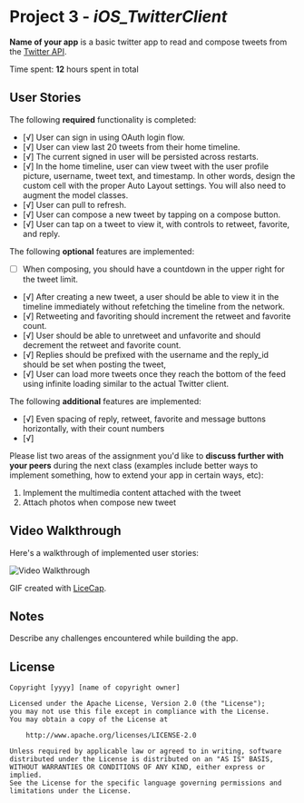 # Project 3 - *iOS_TwitterClient*

**Name of your app** is a basic twitter app to read and compose tweets from the [Twitter API](https://apps.twitter.com/).

Time spent: **12** hours spent in total

## User Stories

The following **required** functionality is completed:

- [√] User can sign in using OAuth login flow.
- [√] User can view last 20 tweets from their home timeline.
- [√] The current signed in user will be persisted across restarts.
- [√] In the home timeline, user can view tweet with the user profile picture, username, tweet text, and timestamp.  In other words, design the custom cell with the proper Auto Layout settings.  You will also need to augment the model classes.
- [√] User can pull to refresh.
- [√] User can compose a new tweet by tapping on a compose button.
- [√] User can tap on a tweet to view it, with controls to retweet, favorite, and reply.

The following **optional** features are implemented:

- [ ] When composing, you should have a countdown in the upper right for the tweet limit.
- [√] After creating a new tweet, a user should be able to view it in the timeline immediately without refetching the timeline from the network.
- [√] Retweeting and favoriting should increment the retweet and favorite count.
- [√] User should be able to unretweet and unfavorite and should decrement the retweet and favorite count.
- [√] Replies should be prefixed with the username and the reply_id should be set when posting the tweet,
- [√] User can load more tweets once they reach the bottom of the feed using infinite loading similar to the actual Twitter client.

The following **additional** features are implemented:

- [√] Even spacing of reply, retweet, favorite and message buttons horizontally, with their count numbers 
- [√] 

Please list two areas of the assignment you'd like to **discuss further with your peers** during the next class (examples include better ways to implement something, how to extend your app in certain ways, etc):

1. Implement the multimedia content attached with the tweet
2. Attach photos when compose new tweet

## Video Walkthrough

Here's a walkthrough of implemented user stories:

<img src='https://github.com/kaileding/iOS_TwitterClient/blob/master/demo1.gif' title='Video Walkthrough' width='' alt='Video Walkthrough' />

GIF created with [LiceCap](http://www.cockos.com/licecap/).

## Notes

Describe any challenges encountered while building the app.

## License

    Copyright [yyyy] [name of copyright owner]

    Licensed under the Apache License, Version 2.0 (the "License");
    you may not use this file except in compliance with the License.
    You may obtain a copy of the License at

        http://www.apache.org/licenses/LICENSE-2.0

    Unless required by applicable law or agreed to in writing, software
    distributed under the License is distributed on an "AS IS" BASIS,
    WITHOUT WARRANTIES OR CONDITIONS OF ANY KIND, either express or implied.
    See the License for the specific language governing permissions and
    limitations under the License.
